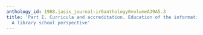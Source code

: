 ```yaml
---
anthology_id: 1988.jasis_journal-ir0anthology0volumeA39A5.3
title: 'Part I. Curricula and accreditation. Education of the information professional:
  A library school perspective'
---
```

